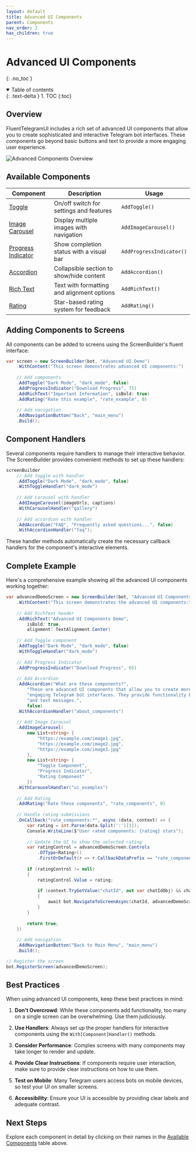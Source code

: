 ```yaml
---
layout: default
title: Advanced UI Components
parent: Components
nav_order: 2
has_children: true
---
```


# Advanced UI Components
{: .no_toc }

<details open markdown="block">
  <summary>
    Table of contents
  </summary>
  {: .text-delta }
1. TOC
{:toc}
</details>

## Overview

FluentTelegramUI includes a rich set of advanced UI components that allow you to create sophisticated and interactive Telegram bot interfaces. These components go beyond basic buttons and text to provide a more engaging user experience.

![Advanced Components Overview](/assets/images/components/advanced-components.png)

## Available Components

| Component | Description | Usage |
|-----------|-------------|-------|
| [Toggle](toggle.html) | On/off switch for settings and features | `AddToggle()` |
| [Image Carousel](image-carousel.html) | Display multiple images with navigation | `AddImageCarousel()` |
| [Progress Indicator](progress-indicator.html) | Show completion status with a visual bar | `AddProgressIndicator()` |
| [Accordion](accordion.html) | Collapsible section to show/hide content | `AddAccordion()` |
| [Rich Text](rich-text.html) | Text with formatting and alignment options | `AddRichText()` |
| [Rating](rating.html) | Star-based rating system for feedback | `AddRating()` |

## Adding Components to Screens

All components can be added to screens using the ScreenBuilder's fluent interface:

```csharp
var screen = new ScreenBuilder(bot, "Advanced UI Demo")
    .WithContent("This screen demonstrates advanced UI components:")
    
    // Add components
    .AddToggle("Dark Mode", "dark_mode", false)
    .AddProgressIndicator("Download Progress", 75)
    .AddRichText("Important Information", isBold: true)
    .AddRating("Rate this example", "rate_example", 0)
    
    // Add navigation
    .AddNavigationButton("Back", "main_menu")
    .Build();
```

## Component Handlers

Several components require handlers to manage their interactive behavior. The ScreenBuilder provides convenient methods to set up these handlers:

```csharp
screenBuilder
    // Add toggle with handler
    .AddToggle("Dark Mode", "dark_mode", false)
    .WithToggleHandler("dark_mode")
    
    // Add carousel with handler
    .AddImageCarousel(imageUrls, captions)
    .WithCarouselHandler("gallery")
    
    // Add accordion with handler
    .AddAccordion("FAQ", "Frequently asked questions...", false)
    .WithAccordionHandler("faq");
```

These handler methods automatically create the necessary callback handlers for the component's interactive elements.

## Complete Example

Here's a comprehensive example showing all the advanced UI components working together:

```csharp
var advancedDemoScreen = new ScreenBuilder(bot, "Advanced UI Components")
    .WithContent("This screen demonstrates the advanced UI components:")
    
    // Add RichText header
    .AddRichText("Advanced UI Components Demo", 
        isBold: true, 
        alignment: TextAlignment.Center)
    
    // Add Toggle component
    .AddToggle("Dark Mode", "dark_mode", false)
    .WithToggleHandler("dark_mode")
    
    // Add Progress Indicator
    .AddProgressIndicator("Download Progress", 65)
    
    // Add Accordion
    .AddAccordion("What are these components?", 
        "These are advanced UI components that allow you to create more interactive and " +
        "engaging Telegram bot interfaces. They provide functionality beyond basic buttons " +
        "and text messages.", 
        false)
    .WithAccordionHandler("about_components")
    
    // Add Image Carousel
    .AddImageCarousel(
        new List<string> {
            "https://example.com/image1.jpg",
            "https://example.com/image2.jpg",
            "https://example.com/image3.jpg"
        },
        new List<string> {
            "Toggle Component",
            "Progress Indicator",
            "Rating Component"
        })
    .WithCarouselHandler("ui_examples")
    
    // Add Rating
    .AddRating("Rate these components", "rate_components", 0)
    
    // Handle rating submissions
    .OnCallback("rate_components:*", async (data, context) => {
        var rating = int.Parse(data.Split(':')[1]);
        Console.WriteLine($"User rated components: {rating} stars");
        
        // Update the UI to show the selected rating
        var ratingControl = advancedDemoScreen.Controls
            .OfType<Rating>()
            .FirstOrDefault(r => r.CallbackDataPrefix == "rate_components");
            
        if (ratingControl != null)
        {
            ratingControl.Value = rating;
            
            if (context.TryGetValue("chatId", out var chatIdObj) && chatIdObj is long chatId)
            {
                await bot.NavigateToScreenAsync(chatId, advancedDemoScreen.Id);
            }
        }
        
        return true;
    })
    
    // Add navigation
    .AddNavigationButton("Back to Main Menu", "main_menu")
    .Build();

// Register the screen
bot.RegisterScreen(advancedDemoScreen);
```

## Best Practices

When using advanced UI components, keep these best practices in mind:

1. **Don't Overcrowd**: While these components add functionality, too many on a single screen can be overwhelming. Use them judiciously.

2. **Use Handlers**: Always set up the proper handlers for interactive components using the `With[Component]Handler()` methods.

3. **Consider Performance**: Complex screens with many components may take longer to render and update.

4. **Provide Clear Instructions**: If components require user interaction, make sure to provide clear instructions on how to use them.

5. **Test on Mobile**: Many Telegram users access bots on mobile devices, so test your UI on smaller screens.

6. **Accessibility**: Ensure your UI is accessible by providing clear labels and adequate contrast.

## Next Steps

Explore each component in detail by clicking on their names in the [Available Components](#available-components) table above. 
